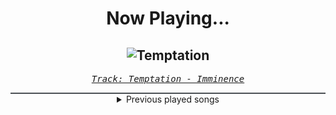 <div align="center"> 
<h1>Now Playing...</h1>

![Temptation](https://i.scdn.co/image/ab67616d00001e023bead7dd5b1883cb7f33f238)
--
_<samp><a href="https://open.spotify.com/track/53QkoELbY2Vzzb4EMkFJOB">Track: Temptation - Imminence</a></samp>_

<div style="border: 1px #4B5054 solid"></div>
<details>
  <summary>
    Previous played songs
  </summary>
  <table>
    <thead>
      <tr>
        <th>
          Artist
        </th>
        <th>
          Song
        </th>
        <th>
          Link
        </th>
      </tr>
    </thead>
    <tbody>
      <tr><td>Imminence</td><td>Temptation</td><td><a href="https://open.spotify.com/track/53QkoELbY2Vzzb4EMkFJOB">https://open.spotify.com/track/53QkoELbY2Vzzb4EMkFJOB</a></td></tr><tr><td>Light The Torch</td><td>The Safety of Disbelief</td><td><a href="https://open.spotify.com/track/49ylH81Y53wUOlTHqXK1J2">https://open.spotify.com/track/49ylH81Y53wUOlTHqXK1J2</a></td></tr><tr><td>Five Finger Death Punch</td><td>Gold Gutter</td><td><a href="https://open.spotify.com/track/2KKWuaaO9srUuzHwlRX7Xc">https://open.spotify.com/track/2KKWuaaO9srUuzHwlRX7Xc</a></td></tr><tr><td>Self Deception</td><td>Stockholm Hearts</td><td><a href="https://open.spotify.com/track/1jBSjxK2moF3NDzeEAUDbW">https://open.spotify.com/track/1jBSjxK2moF3NDzeEAUDbW</a></td></tr><tr><td>Betraying The Martyrs</td><td>Black Hole</td><td><a href="https://open.spotify.com/track/3rjgOeWUEth90mFVR82WtG">https://open.spotify.com/track/3rjgOeWUEth90mFVR82WtG</a></td></tr><tr><td>From Fall to Spring</td><td>BR4INFCK</td><td><a href="https://open.spotify.com/track/4AZWM4zk5NFpCB4QpjW2nw">https://open.spotify.com/track/4AZWM4zk5NFpCB4QpjW2nw</a></td></tr><tr><td>Citizen Soldier</td><td>My Own Miracle</td><td><a href="https://open.spotify.com/track/1heEcJKLI3bEGY0CO2Ihrt">https://open.spotify.com/track/1heEcJKLI3bEGY0CO2Ihrt</a></td></tr><tr><td>Citizen Soldier</td><td>My Own Miracle</td><td><a href="https://open.spotify.com/track/1heEcJKLI3bEGY0CO2Ihrt">https://open.spotify.com/track/1heEcJKLI3bEGY0CO2Ihrt</a></td></tr><tr><td>Celldweller</td><td>Eon</td><td><a href="https://open.spotify.com/track/6Fp6l627rWNhQhexFnxCE5">https://open.spotify.com/track/6Fp6l627rWNhQhexFnxCE5</a></td></tr><tr><td>Hollywood Undead</td><td>S.C.A.V.A.</td><td><a href="https://open.spotify.com/track/2eK7g9jBuTwACNXpV9BUAE">https://open.spotify.com/track/2eK7g9jBuTwACNXpV9BUAE</a></td></tr><tr><td>Hollywood Undead</td><td>Comin’ In Hot</td><td><a href="https://open.spotify.com/track/5a3rLTbh7L7lBj5cflW3sf">https://open.spotify.com/track/5a3rLTbh7L7lBj5cflW3sf</a></td></tr><tr><td>Dope</td><td>Die MF Die</td><td><a href="https://open.spotify.com/track/5bU4KX47KqtDKKaLM4QCzh">https://open.spotify.com/track/5bU4KX47KqtDKKaLM4QCzh</a></td></tr><tr><td>Three Days Grace</td><td>Animal I Have Become</td><td><a href="https://open.spotify.com/track/5eFxwmqKrHpSQDOEIFYlgY">https://open.spotify.com/track/5eFxwmqKrHpSQDOEIFYlgY</a></td></tr><tr><td>Dead by April</td><td>Erased</td><td><a href="https://open.spotify.com/track/1xM90iPZsfHKoFHxiziUpZ">https://open.spotify.com/track/1xM90iPZsfHKoFHxiziUpZ</a></td></tr><tr><td>Sick Puppies</td><td>You're Going Down</td><td><a href="https://open.spotify.com/track/3PgAALbop8jxkXSZPyd0ct">https://open.spotify.com/track/3PgAALbop8jxkXSZPyd0ct</a></td></tr><tr><td>Thousand Foot Krutch</td><td>Phenomenon</td><td><a href="https://open.spotify.com/track/3b6uenXXbpCRxXyzFzWi3J">https://open.spotify.com/track/3b6uenXXbpCRxXyzFzWi3J</a></td></tr><tr><td>Killswitch Engage</td><td>My Curse</td><td><a href="https://open.spotify.com/track/6zKF4293k44ItKWJJgrhXv">https://open.spotify.com/track/6zKF4293k44ItKWJJgrhXv</a></td></tr><tr><td>Nightwish</td><td>Wish I Had an Angel</td><td><a href="https://open.spotify.com/track/6IKk2Z7LO59UDnVEw8JCBj">https://open.spotify.com/track/6IKk2Z7LO59UDnVEw8JCBj</a></td></tr><tr><td>Demon Hunter</td><td>Collapsing (feat. Björn "Speed" Strid)</td><td><a href="https://open.spotify.com/track/2WVQXKecFNKwjfJab3M2xc">https://open.spotify.com/track/2WVQXKecFNKwjfJab3M2xc</a></td></tr><tr><td>Breaking Benjamin</td><td>The Diary of Jane - Single Version</td><td><a href="https://open.spotify.com/track/0faXHILILebCGnJBPU6KJJ">https://open.spotify.com/track/0faXHILILebCGnJBPU6KJJ</a></td></tr>
    </tbody>
  </table>
</details>

</div>
